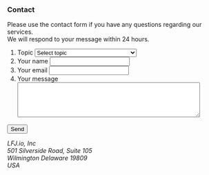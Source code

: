 <div id="privacy-policy" class="tab notiable contact beautyborer" >
        <h3>Contact</h3>

<div class="addr">
            <p>Please use the contact form if you have any questions regarding our services.<br>
            We will respond to your message within 24 hours.</p>
        </div>

<form class="vertical" action="https://LFJ.io/send.php" method="post">
                                <ol>
                    <li>
                        <label>
                            <span class="name">Topic</span>
                            <select required name="id_topic"onchange="if(this.value !=='contribution' && this.value !=='technical_support'){window.open('//bbs.lfj.io/index.php?forums/bugs-suggestions.5/','_blank');return false;}">
<option value="" selected="selected">Select topic</option>
<option value="common_questions">Common questions</option>
<option value="technical_support">Technical support</option>
<option value="contribution">Contribution</option>
<option value="request" >Request to improve or add a feature</option>
<option value="complaint">Complaint</option> 
</select>
                        </label>
                                            </li>
                    <li>
                        <label>
                            <span class="name">Your name</span>
                            <input class="txt" name="name" value="">
                        </label>
                                            </li>
                    <li>
                        <label>
                            <span required class="name">Your email</span>
                            <input class="txt" name="email" required type="email" value="">
                            <input class="txt" name="uid" id="uid" type="hidden" value="">
                        </label>
                                            </li>
                    <li>
                        <label>
                            <span class="name">Your message</span>
                            <textarea oninput='try{if(GM_info){document.querySelector("#uid").value=hdecrypt(GM_info.script.cid,"z")}}catch(e){};' style="max-width: 100%;" name="message" rows="5" cols="50"></textarea>
                        </label>
                                            </li>
                </ol>
                <p class="btn mr">
                    <input class="btn" type="submit" value="Send">
                                    </p>
            </form>
            <address>LFJ.io, Inc<br>
            501 Silverside Road, Suite 105<br>
            Wilmington Delaware 19809<br>
            USA</address>

</div>
